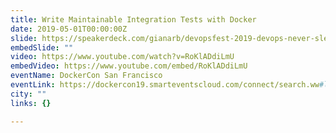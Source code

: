 ```yaml
---
title: Write Maintainable Integration Tests with Docker
date: 2019-05-01T00:00:00Z
slide: https://speakerdeck.com/gianarb/devopsfest-2019-devops-never-sleeps-what-we-learned-from-influxdb-v1-to-v2
embedSlide: ""
video: https://www.youtube.com/watch?v=RoKlADdiLmU
embedVideo: https://www.youtube.com/embed/RoKlADdiLmU
eventName: DockerCon San Francisco
eventLink: https://dockercon19.smarteventscloud.com/connect/search.ww#loadSearch-searchPhrase=Gianluca&searchType=session&tc=0&sortBy=dayTime&i(1037)=&p=
city: ""
links: {}

---
```

